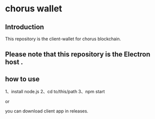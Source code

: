 # chorus wallet
## Introduction

This repository is the client-wallet for chorus blockchain.

Please note that this repository is the Electron host .
---------- 
## how to use

1、install node.js
2、cd to/this/path
3、npm start

or

you can download client app in releases.
